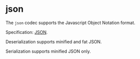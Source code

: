 # json

The `json` codec supports the Javascript Object Notation format.

Specification: [JSON](https://json.org).

Deserialization supports minified and fat JSON.

Serialization supports minified JSON only.

